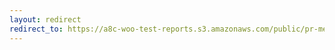 ```yaml
---
layout: redirect
redirect_to: https://a8c-woo-test-reports.s3.amazonaws.com/public/pr-merge/45298/e2e/index.html
---
```

